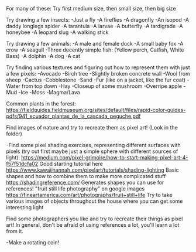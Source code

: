 For many of these: Try first medium size, then small size, then big size

Try drawing a few insects:
-Just a fly
-A fireflies
-A dragonfly
-An isopod
-A daddy longlegs spider
-A tarantula
-A larvae
-A butterfly
-A tardigrade
-A honeybee
-A leopard slug
-A walking stick

Try drawing a few animals:
-A male and female duck
-A small baby fox
-A crow
-A seagull
-Three decently simple fish: (Yellow perch, Catfish, White Bass)
-A dolphin
-A dog
-A cat

Try finding various textures and figuring out how to represent them with just a few pixels:
-Avocado
-Birch tree
-Slightly broken concrete wall
-Wool from sheep
-Cactus
-Cobblestone
-Sand
-Fur (like on a jacket, like the fur coat)
-Water from top down
-Hay
-Closeup of some mushroom
-Overripe apple
-Mud
-Ice
-Moss
-Magma/Lava

Common plants in the forest:
https://fieldguides.fieldmuseum.org/sites/default/files/rapid-color-guides-pdfs/941_ecuador_plantas_de_la_cascada_peguche.pdf

Find images of nature and try to recreate them as pixel art!
(Look in the folder)

-Find some pixel shading exercises, representing different surfaces with pixels (try out first 
maybe just a simple sphere with different sources of light):
https://medium.com/pixel-grimoire/how-to-start-making-pixel-art-4-f57f51dcfa02
	Good starting tutorial here
https://www.kawaiihannah.com/pixelart/tutorials/shading-lighting
	Basic shapes and how to combine them to make more complicated stuff
https://shadingreference.com/
	Generates shapes you can use for references!
"fruit still life photography" on google images
https://fineartamerica.com/art/photographs/fruit+still+life
Try to take various images of objects throughout the house where you can get some interesting light

Find some photographers you like and try to recreate their things as pixel art! 
In general, don't be afraid of using references a lot, you'll learn a lot from it. 

-Make a rotating coin!




